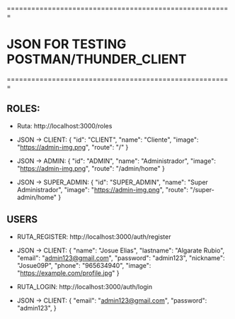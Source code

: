 
=======================================================
# JSON FOR TESTING POSTMAN/THUNDER_CLIENT
=======================================================

## ROLES:

- Ruta: http://localhost:3000/roles
- JSON -> CLIENT:
{
  "id": "CLIENT",
  "name": "Cliente",
  "image": "https://admin-img.png",
  "route": "/"
}

- JSON -> ADMIN:
{
  "id": "ADMIN",
  "name": "Administrador",
  "image": "https://admin-img.png",
  "route": "/admin/home"
}

- JSON -> SUPER_ADMIN:
{
  "id": "SUPER_ADMIN",
  "name": "Super Administrador",
  "image": "https://admin-img.png",
  "route": "/super-admin/home"
}

## USERS

- RUTA_REGISTER: http://localhost:3000/auth/register
- JSON -> CLIENT:
{
  "name": "Josue Elias",
  "lastname": "Algarate Rubio",
  "email": "admin123@gmail.com",
  "password": "admin123",
  "nickname": "Josue09P",
  "phone": "965634940",
  "image": "https://example.com/profile.jpg"
}

- RUTA_LOGIN: http://localhost:3000/auth/login
- JSON -> CLIENT:
{
  "email": "admin123@gmail.com",
  "password": "admin123",
}
